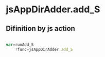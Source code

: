 # jsAppDirAdder.add_S

## Difinition by js action

```js.js

var=runAdd_S
	?func=jsAppDirAdder.add_S

```


